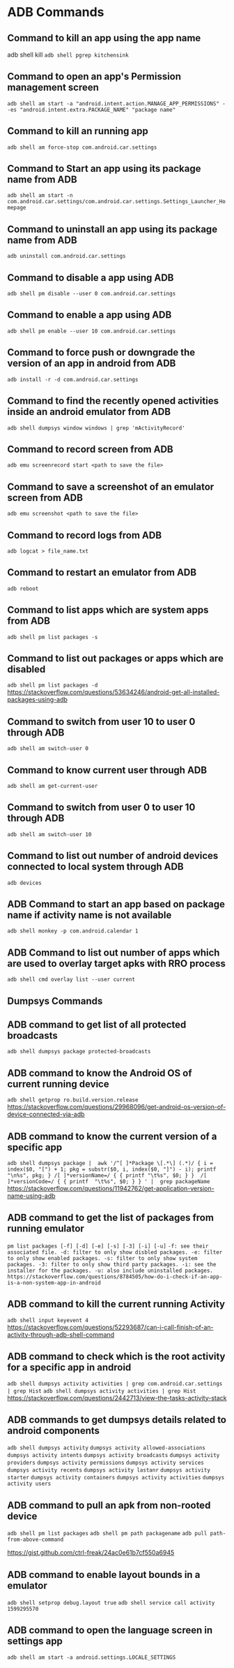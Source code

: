 # ADB Commands

## Command to kill an app using the app name

adb shell kill `adb shell pgrep kitchensink`

## Command to open an app's Permission management screen

`adb shell am start -a "android.intent.action.MANAGE_APP_PERMISSIONS" --es "android.intent.extra.PACKAGE_NAME" "package name"`

## Command to kill an running app

`adb shell am force-stop com.android.car.settings`

## Command to Start an app using its package name from ADB

`adb shell am start -n com.android.car.settings/com.android.car.settings.Settings_Launcher_Homepage`

## Command to uninstall an app using its package name from ADB

`adb uninstall com.android.car.settings`

## Command to disable a app using ADB

`adb shell pm disable --user 0 com.android.car.settings`

## Command to enable a app using ADB

`adb shell pm enable --user 10 com.android.car.settings`

## Command to force push or downgrade the version of an app in android from ADB

`adb install -r -d com.android.car.settings`

## Command to find the recently opened activities inside an android emulator from ADB

`adb shell dumpsys window windows | grep 'mActivityRecord'`

## Command to record screen from ADB

`adb emu screenrecord start <path to save the file>`

## Command to save a screenshot of an emulator screen from ADB

`adb emu screenshot <path to save the file>`

## Command to record logs from ADB

`adb logcat > file_name.txt`

## Command to restart an emulator from ADB

`adb reboot`

## Command to list apps which are system apps from ADB

`adb shell pm list packages -s`

## Command to list out packages or apps which are disabled

`adb shell pm list packages -d` https://stackoverflow.com/questions/53634246/android-get-all-installed-packages-using-adb 

## Command to switch from user 10 to user 0 through ADB

`adb shell am switch-user 0`

## Command to know current user through ADB

`adb shell am get-current-user`

## Command to switch from user 0 to user 10 through ADB

`adb shell am switch-user 10`

## Command to list out number of android devices connected to local system through ADB

`adb devices`

## ADB Command to start an app based on package name if activity name is not available

`adb shell monkey -p com.android.calendar 1`

## ADB Command to list out number of apps which are used to overlay target apks with RRO process

`adb shell cmd overlay list --user current`

## Dumpsys Commands

## ADB command to get list of all protected broadcasts

`adb shell dumpsys package protected-broadcasts`

## ADB command to know the Android OS of current running device

`adb shell getprop ro.build.version.release`
https://stackoverflow.com/questions/29968096/get-android-os-version-of-device-connected-via-adb

## ADB command to know the current version of a specific app

`adb shell dumpsys package | 
awk '/^[ ]*Package \[.*\] (.*)/ { i = index($0, "[") + 1; pkg = substr($0, i, index($0, "]") - i); printf "\n%s", pkg; } /[ ]*versionName=/ { { printf "\t%s", $0; } }  /[ ]*versionCode=/ { { printf  "\t%s", $0; } } ' | 
grep packageName`
https://stackoverflow.com/questions/11942762/get-application-version-name-using-adb

## ADB command to get the list of packages from running emulator

`pm list packages [-f] [-d] [-e] [-s] [-3] [-i] [-u]`
`-f: see their associated file.
 -d: filter to only show disbled packages.
 -e: filter to only show enabled packages.
 -s: filter to only show system packages.
 -3: filter to only show third party packages.
 -i: see the installer for the packages.
 -u: also include uninstalled packages.`
`https://stackoverflow.com/questions/8784505/how-do-i-check-if-an-app-is-a-non-system-app-in-android`



## ADB command to kill the current running Activity 
`adb shell input keyevent 4`
https://stackoverflow.com/questions/52293687/can-i-call-finish-of-an-activity-through-adb-shell-command

## ADB command to check which is the root activity for a specific app in android

`adb shell dumpsys activity activities | grep com.android.car.settings | grep Hist`
`adb shell dumpsys activity activities | grep Hist`
https://stackoverflow.com/questions/2442713/view-the-tasks-activity-stack 

## ADB commands to get dumpsys details related to android components
`adb shell dumpsys activity`
`dumpsys activity allowed-associations`
`dumpsys activity intents`
`dumpsys activity broadcasts`
`dumpsys activity providers`
`dumpsys activity permissions`
`dumpsys activity services`
`dumpsys activity recents`
`dumpsys activity lastanr`
`dumpsys activity starter`
`dumpsys activity containers`
`dumpsys activity activities`
`dumpsys activity users`


## ADB command to pull an apk from non-rooted device 
`adb shell pm list packages`
`adb shell pm path packagename`
`adb pull path-from-above-command`

https://gist.github.com/ctrl-freak/24ac0e61b7cf550a6945 

## ADB command to enable layout bounds in a emulator
`adb shell setprop debug.layout true`
`adb shell service call activity 1599295570`

## ADB command to open the language screen in settings app
`adb shell am start -a android.settings.LOCALE_SETTINGS`









